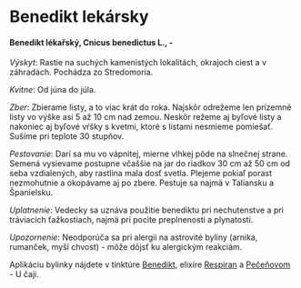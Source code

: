 Benedikt lekársky
=================

#### Benedikt lékařský, Cnicus benedictus L., -

*Výskyt*: Rastie na suchých kamenistých lokalitách, okrajoch ciest a v
záhradách. Pochádza zo Stredomoria.

*Kvitne*: Od júna do júla.

*Zber*: Zbierame listy, a to viac krát do roka. Najskôr odrežeme len prízemné
listy vo výške asi 5 až 10 cm nad zemou. Neskôr režeme aj byľové listy a
nakoniec aj byľové vŕšky s kvetmi, ktoré s listami nesmieme pomiešať. Sušíme pri
teplote 30 stupňov.

*Pestovanie*: Darí sa mu vo vápnitej, mierne vlhkej pôde na slnečnej strane.
Semená vysievame postupne včaššie na jar do riadkov 30 cm až 50 cm od seba
vzdialených, aby rastlina mala dosť svetla. Plejeme pokiaľ porast nezmohutnie a
okopávame aj po zbere. Pestuje sa najmä v Taliansku a Španielsku.

*Uplatnenie*: Vedecky sa uznáva použitie benediktu pri nechutenstve a pri
tráviacich ťažkostiach, najmä pri pocite preplnenosti a plynatosti.

*Upozornenie*: Neodporúča sa pri alergii na astrovité byliny (arnika, rumanček,
myší chvost) - môže dôjsť ku alergickým reakciám.

Aplikáciu bylinky nájdete v tinktúre
[Benedikt](/tinktury-jednobylinkove/benedikt), elixíre
[Respiran](/elixiry/respiran-elixir) a [Pečeňovom](/caje/pecenovy-u-caj) - U
čaji.

